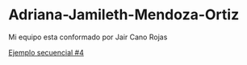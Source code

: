 # Adriana-Jamileth-Mendoza-Ortiz
Mi equipo esta conformado por Jair Cano Rojas


[Ejemplo secuencial #4](https://github.com/adrianaMendoza1/Adriana-Jamileth-Mendoza-Ortiz/blob/444402f2bf4d18cad23e21ec490e3d6f780b49c4/Secuencial%20%234)
